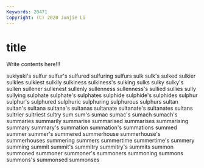 ```yaml
---
Keywords: 20471
Copyright: (C) 2020 Junjie Li
---
```


# title

Write contents here!!!

sukiyaki's 
sulfur
sulfur's 
sulfured 
sulfuring 
sulfurs 
sulk 
sulk's 
sulked 
sulkier 
sulkies 
sulkiest
sulkily 
sulkiness 
sulkiness's 
sulking 
sulks 
sulky 
sulky's 
sullen 
sullener 
sullenest
sullenly 
sullenness 
sullenness's 
sullied 
sullies 
sully 
sullying 
sulphate 
sulphate's 
sulphates
sulphide 
sulphide's 
sulphides 
sulphur 
sulphur's 
sulphured 
sulphuric 
sulphuring 
sulphurous 
sulphurs
sultan 
sultan's 
sultana 
sultana's 
sultanas 
sultanate 
sultanate's 
sultanates 
sultans 
sultrier
sultriest 
sultry 
sum 
sum's 
sumac 
sumac's 
sumach 
sumach's 
summaries 
summarily
summarise 
summarised 
summarises 
summarising 
summary 
summary's 
summation 
summation's 
summations 
summed
summer 
summer's 
summered 
summerhouse 
summerhouse's 
summerhouses 
summering 
summers 
summertime 
summertime's
summery 
summing 
summit 
summit's 
summitry 
summitry's 
summits 
summon 
summoned 
summoner
summoner's 
summoners 
summoning 
summons 
summons's 
summonsed 
summonses 
